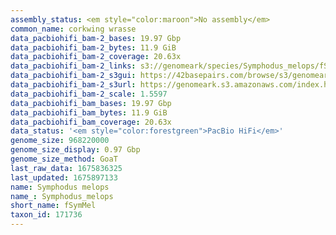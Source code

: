 ```yaml
---
assembly_status: <em style="color:maroon">No assembly</em>
common_name: corkwing wrasse
data_pacbiohifi_bam-2_bases: 19.97 Gbp
data_pacbiohifi_bam-2_bytes: 11.9 GiB
data_pacbiohifi_bam-2_coverage: 20.63x
data_pacbiohifi_bam-2_links: s3://genomeark/species/Symphodus_melops/fSymMel2/genomic_data/pacbio_hifi/<br>
data_pacbiohifi_bam-2_s3gui: https://42basepairs.com/browse/s3/genomeark/species/Symphodus_melops/fSymMel2/genomic_data/pacbio_hifi/
data_pacbiohifi_bam-2_s3url: https://genomeark.s3.amazonaws.com/index.html?prefix=species/Symphodus_melops/fSymMel2/genomic_data/pacbio_hifi/
data_pacbiohifi_bam-2_scale: 1.5597
data_pacbiohifi_bam_bases: 19.97 Gbp
data_pacbiohifi_bam_bytes: 11.9 GiB
data_pacbiohifi_bam_coverage: 20.63x
data_status: '<em style="color:forestgreen">PacBio HiFi</em>'
genome_size: 968220000
genome_size_display: 0.97 Gbp
genome_size_method: GoaT
last_raw_data: 1675836325
last_updated: 1675897133
name: Symphodus melops
name_: Symphodus_melops
short_name: fSymMel
taxon_id: 171736
---
```

